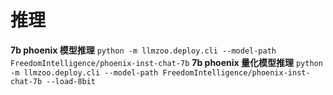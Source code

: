 <!--
 * @Descripttion: 
 * @version: 1.0
 * @Author: Areebol
 * @Date: 2023-06-07 18:04:13
-->

# 推理
**7b phoenix 模型推理**
`python -m llmzoo.deploy.cli --model-path FreedomIntelligence/phoenix-inst-chat-7b`
**7b phoenix 量化模型推理**
`python -m llmzoo.deploy.cli --model-path FreedomIntelligence/phoenix-inst-chat-7b --load-8bit`
